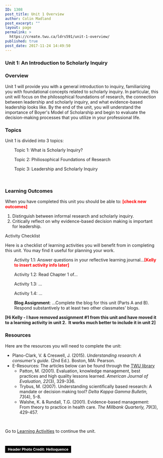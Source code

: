 ```yaml
---
ID: 1308
post_title: Unit 1 Overview
author: Colin Madland
post_excerpt: ""
layout: page
permalink: >
  https://create.twu.ca/ldrs591/unit-1-overview/
published: true
post_date: 2017-11-24 14:49:50
---
```

<h3>Unit 1: An Introduction to Scholarly Inquiry</h3>
<h3>Overview</h3>
Unit 1 will provide you with a general introduction to inquiry, familiarizing you with foundational concepts related to scholarly inquiry. In particular, this unit will focus on the philosophical foundations of research, the connection between leadership and scholarly inquiry, and what evidence-based leadership looks like. By the end of the unit, you will understand the importance of Boyer's Model of Scholarship and begin to evaluate the decision-making processes that you utilize in your professional life.
<h3>Topics</h3>
Unit 1 is divided into 3 topics:
<p style="padding-left: 30px">Topic 1: What is Scholarly Inquiry?</p>
<p style="padding-left: 30px">Topic 2: Philiosophical Foundations of Research</p>
<p style="padding-left: 30px">Topic 3: Leadership and Scholarly Inquiry</p>
&nbsp;
<h3>Learning Outcomes</h3>
When you have completed this unit you should be able to:<span style="color: #ff0000"><strong> [check new outcomes]</strong></span>
<ol>
 	<li>Distinguish between informal research and scholarly inquiry.</li>
 	<li>Critically reflect on why evidence-based decision making is important for leadership.</li>
</ol>
Activity Checklist

Here is a checklist of learning activities you will benefit from in completing this unit. You may find it useful for planning your work.
<p style="padding-left: 30px">Activity 1.1: Answer questions in your reflective learning journal...<strong><span style="color: #ff0000">[Kelly to insert activity info later]</span></strong></p>
<p style="padding-left: 30px">Activity 1.2: Read Chapter 1 of...</p>
<p style="padding-left: 30px">Activity 1.3: ...</p>
<p style="padding-left: 30px">Activity 1.4: ...</p>
<p style="padding-left: 30px"><strong>Blog Assignment</strong>: ...Complete the blog for this unit (Parts A and B). Respond substantively to at least two other classmates' blogs.</p>
<strong>[Hi Kelly - I have removed assignment #1 from this unit and have moved it to a learning activity in unit 2.  It works much better to include it in unit 2]</strong>
<h3>Resources</h3>
Here are the resources you will need to complete the unit:
<ul>
 	<li>Plano-Clark, V. &amp; Creswell, J. (2015). <em>Understanding research: A consumer's guide.</em> (2nd Ed.). Boston, MA: Pearson.</li>
 	<li>E-Resources: The articles below can be found through the <a href="https://www.twu.ca/library">TWU library</a>
<ul>
 	<li>Patton, M. (2001). Evaluation, knowledge management, best practices and high quality lessons learned. <em>American Journal of Evaluation, 22</em>(3), 329-336.</li>
 	<li>Trybus, M. (2007). Understanding scientifically based research: A mandate or decision making tool? <em>Delta Kappa Gamma Bulletin, 73</em>(4), 5-8.</li>
 	<li>Walshe, K. &amp; Rundall, T.G. (2001). Evidence-based management: From theory to practice in health care. <em>The Millbank Quarterly, 79</em>(3), 429-457.</li>
</ul>
</li>
</ul>
&nbsp;

Go to <a href="https://create.twu.ca/icandothis/2018/01/01/ldrs-591-unit-1/">Learning Activities</a> to continue the unit.

&nbsp;

<a style="background-color: black;color: white;text-decoration: none;padding: 4px 6px;font-family: -apple-system, BlinkMacSystemFont, 'San Francisco', 'Helvetica Neue', Helvetica, Ubuntu, Roboto, Noto, 'Segoe UI', Arial, sans-serif;font-size: 12px;font-weight: bold;line-height: 1.2" title="Download free do whatever you want high-resolution photos from Helloquence" href="https://unsplash.com/@helloquence?utm_medium=referral&amp;utm_campaign=photographer-credit&amp;utm_content=creditBadge" target="_blank" rel="noopener noreferrer"><span style="padding: 2px 3px">Header Photo Credit: Helloquence</span></a>